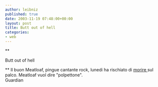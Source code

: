 ```yaml
---
author: leibniz
published: true
date: 2003-11-19 07:48:00+00:00
layout: post
title: Butt out of hell   
categories:
- web
---
```


   **

Butt out of hell   


**   Il buon Meatloaf, pingue cantante rock, lunedi ha rischiato di  [ morire ](http://www.guardian.co.uk/arts/news/story/0,11711,1087966,00.html)sul palco. Meatloaf vuol dire "polpettone".   
Guardian
